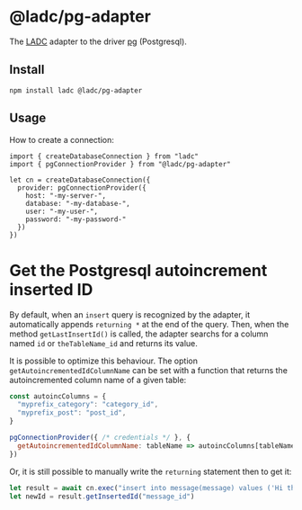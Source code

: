 # @ladc/pg-adapter

The [LADC](https://github.com/paleo/ladc) adapter to the driver [pg](https://github.com/brianc/node-postgres) (Postgresql).

## Install

```
npm install ladc @ladc/pg-adapter
```

## Usage

How to create a connection:

```
import { createDatabaseConnection } from "ladc"
import { pgConnectionProvider } from "@ladc/pg-adapter"

let cn = createDatabaseConnection({
  provider: pgConnectionProvider({
    host: "-my-server-",
    database: "-my-database-",
    user: "-my-user-",
    password: "-my-password-"
  })
})
```

# Get the Postgresql autoincrement inserted ID

By default, when an `insert` query is recognized by the adapter, it automatically appends `returning *` at the end of the query. Then, when the method `getLastInsertId()` is called, the adapter searchs for a column named `id` or `theTableName_id` and returns its value.

It is possible to optimize this behaviour. The option `getAutoincrementedIdColumnName` can be set with a function that returns the autoincremented column name of a given table:

```js
const autoincColumns = {
  "myprefix_category": "category_id",
  "myprefix_post": "post_id",
}

pgConnectionProvider({ /* credentials */ }, {
  getAutoincrementedIdColumnName: tableName => autoincColumns[tableName]
})
```

Or, it is still possible to manually write the `returning` statement then to get it:

```js
let result = await cn.exec("insert into message(message) values ('Hi there!') returning message_id") // Postgres only
let newId = result.getInsertedId("message_id")
```